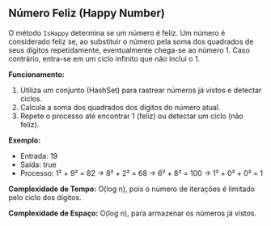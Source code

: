 ## Número Feliz (Happy Number)

O método `IsHappy` determina se um número é feliz. Um número é considerado feliz se, ao substituir o número pela soma dos quadrados de seus dígitos repetidamente, eventualmente chega-se ao número 1. Caso contrário, entra-se em um ciclo infinito que não inclui o 1.

**Funcionamento:**

1. Utiliza um conjunto (HashSet) para rastrear números já vistos e detectar ciclos.
2. Calcula a soma dos quadrados dos dígitos do número atual.
3. Repete o processo até encontrar 1 (feliz) ou detectar um ciclo (não feliz).

**Exemplo:**

- Entrada: 19
- Saída: true
- Processo: 1² + 9² = 82 → 8² + 2² = 68 → 6² + 8² = 100 → 1² + 0² + 0² = 1

**Complexidade de Tempo:** O(log n), pois o número de iterações é limitado pelo ciclo dos dígitos.

**Complexidade de Espaço:** O(log n), para armazenar os números já vistos.
